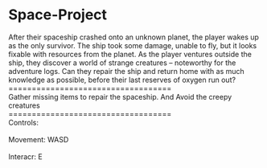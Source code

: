 # Space-Project
After their spaceship crashed onto an 
unknown planet, the player wakes up as 
the only survivor. The ship took some 
damage, unable to fly, but it looks fixable 
with resources from the planet. As the 
player ventures outside the ship, they 
discover a world of strange creatures –
noteworthy for the adventure logs. Can 
they repair the ship and return home 
with as much knowledge as possible, 
before their last reserves of oxygen run 
out?<br>
===================================<br>
Gather missing items to repair the spaceship. And Avoid the creepy creatures<br>
===================================<br>
Controls:<br><br>
Movement: WASD<br><br>
Interacr: E
